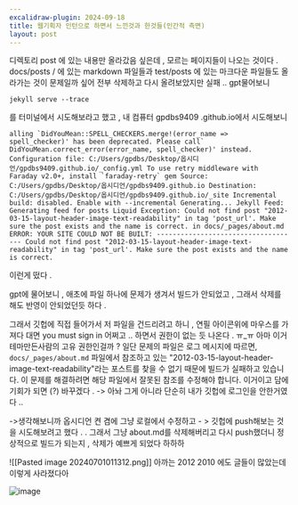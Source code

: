 ```yaml
---
excalidraw-plugin: 2024-09-18
title: 웹기획자 인턴으로 하면서 느낀것과 한것들(인간적 측면)
layout: post
---
```


디렉토리 post 에 있는 내용만 올라갔음 싶은데  , 모르는 페이지들이 나오는 것이다 .  docs/posts / 에 있는 markdown 파일들과 test/posts 에 있는 마크다운 파일들도 올라가는 것이 문제일까 싶어 전부 삭제하고 다시 올려보았지만 실패 .. 
gpt물어보니 
```
jekyll serve --trace

```
를 터미널에서 시도해보라고 했고 , 내 컴퓨터 gpdbs9409 .github.io에서 시도해보니 


```
alling `DidYouMean::SPELL_CHECKERS.merge!(error_name => spell_checker)' has been deprecated. Please call` DidYouMean.correct_error(error_name, spell_checker)' instead. Configuration file: C:/Users/gpdbs/Desktop/옵시디언/gpdbs9409.github.io/_config.yml To use retry middleware with Faraday v2.0+, install `faraday-retry` gem Source: C:/Users/gpdbs/Desktop/옵시디언/gpdbs9409.github.io Destination: C:/Users/gpdbs/Desktop/옵시디언/gpdbs9409.github.io/_site Incremental build: disabled. Enable with --incremental Generating... Jekyll Feed: Generating feed for posts Liquid Exception: Could not find post "2012-03-15-layout-header-image-text-readability" in tag 'post_url'. Make sure the post exists and the name is correct. in docs/_pages/about.md ERROR: YOUR SITE COULD NOT BE BUILT: ------------------------------------ Could not find post "2012-03-15-layout-header-image-text-readability" in tag 'post_url'. Make sure the post exists and the name is correct.
```

이런게 떴다 . 

gpt에 물어보니  , 애초에 파일 하나에 문제가 생겨서 빌드가 안되었고 , 그래서 삭제를 해도 반영이 안되었던듯 하다 . 

그래서 깃헙에 직접 들어가서 저 파일을 건드리려고 하니 , 연필 아이콘위에 마우스를 가져다 대면 you must sign in 어쩌고 .. 하면서 권한이 없는 듯 나온다 . ㅠ_ㅠ 아마 이거 테마만든사람의 고유 권한인걸까 ? 일단 문제의 파일은 로그 메시지에 따르면, `docs/_pages/about.md` 파일에서 참조하고 있는 "2012-03-15-layout-header-image-text-readability"라는 포스트를 찾을 수 없기 때문에 빌드가 실패하고 있습니다. 이 문제를 해결하려면 해당 파일에서 잘못된 참조를 수정해야 합니다. 이거이고 
담에 기회가 되면 (?) 바꾸겠다 .  -> 아놔 그게 아니라 단순히 내가 깃헙에 로그인을 안한거였다 .. 

->생각해보니까 옵시디언 켠 겸에 그냥 로컬에서 수정하고 - > 깃헙에 push해보는 것을 시도해보려고 했다 . .
그래서 그냥 about.md를 삭제해버리고 다시 push했더니 정상적으로 빌드가 되는지 , 삭제가 예쁘게 되었다 하하하 

![[Pasted image 20240701011312.png]]
아까는 2012 2010 에도 글들이 많았는데 이렇게 사라졌다아 

![image](https://github.com/gpdbs9409/DAP/assets/38944609/dabc380b-0897-44f7-9d6d-b1706707425f)

